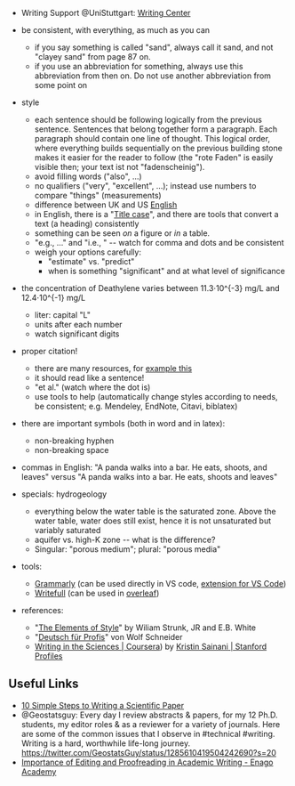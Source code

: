 - Writing Support @UniStuttgart: [Writing Center](https://www.sz.uni-stuttgart.de/en/writing_center/mainpage/)

- be consistent, with everything, as much as you can
    - if you say something is called "sand", always call it sand, and not "clayey sand" from page 87 on.
    - if you use an abbreviation for something, always use this abbreviation from then on. Do not use another abbreviation from some point on

- style
    - each sentence should be following logically from the previous sentence. Sentences that belong together form a paragraph. Each paragraph should contain one line of thought. This logical order, where everything builds sequentially on the previous building stone makes it easier for the reader to follow (the "rote Faden" is easily visible then; your text ist not "fadenscheinig").
    - avoid filling words ("also", ...)
    - no qualifiers ("very", "excellent", ...); instead use numbers to compare "things" (measurements)
    - difference between UK and US [English](http://www.tysto.com/uk-us-spelling-list.html)
    - in English, there is a "[Title case](https://en.wikipedia.org/wiki/Title_case)", and there are tools that convert a text (a heading) consistently
    - something can be seen *on* a figure or *in* a table.
    - "e.g., ..." and "i.e., " -- watch for comma and dots and be consistent
    - weigh your options carefully:
        - "estimate" vs. "predict"
        - when is something "significant" and at what level of significance


- the concentration of Deathylene varies between 11.3⋅10^{-3} mg/L and 12.4⋅10^{-1} mg/L
    - liter: capital "L"
    - units after each number
    - watch significant digits
    
- proper citation!
    - there are many resources, for [example this](http://tim.thorpeallen.net/Courses/Reference/Citations.html)
    - it should read like a sentence!
    - "et al." (watch where the dot is)
    - use tools to help (automatically change styles according to needs, be consistent; e.g. Mendeley, EndNote, Citavi, biblatex)
    
    
- there are important symbols (both in word and in latex):
    - non-breaking hyphen
    - non-breaking space 
    
- commas in English:
    "A panda walks into a bar. He eats, shoots, and leaves" versus "A panda walks into a bar. He eats, shoots and leaves"


- specials: hydrogeology
    - everything below the water table is the saturated zone. Above the water table, water does still exist, hence it is not unsaturated but variably saturated
    - aquifer vs. high-K zone -- what is the difference?
    - Singular: "porous medium"; plural: "porous media"
    
- tools:
    - [Grammarly](https://www.grammarly.com) (can be used directly in VS code, [extension for VS Code](https://github.com/znck/grammarly))
    - [Writefull](https://writefull.com) (can be used in [overleaf](http://www.overleaf.com))
    
- references:
    - "[The Elements of Style](https://en.wikipedia.org/wiki/The_Elements_of_Style)" by Wiliam Strunk, JR and E.B. White
    - "[Deutsch für Profis](https://www.buecher.de/shop/humor/deutsch-fuer-profis/schneider-wolf/products_products/detail/prod_id/07603956/)" von Wolf Schneider
    - [Writing in the Sciences | Coursera](https://www.coursera.org/learn/sciwrite)) by [Kristin Sainani | Stanford Profiles](https://profiles.stanford.edu/kristin-sainani?tab=bio)


## Useful Links
- [10 Simple Steps to Writing a Scientific Paper](https://spie.org/news/photonics-focus/janfeb-2020/how-to-write-a-scientific-paper?SSO=1)
- @Geostatsguy: Every day I review abstracts & papers, for my 12 Ph.D. students, my editor roles & as a reviewer for a variety of journals. Here are some of the common issues that I observe in #technical #writing. Writing is a hard, worthwhile life-long journey. https://twitter.com/GeostatsGuy/status/1285610419504242690?s=20
- [Importance of Editing and Proofreading in Academic Writing - Enago Academy](https://www.enago.com/academy/importance-of-proofreading-and-editing-in-academic-writing/)